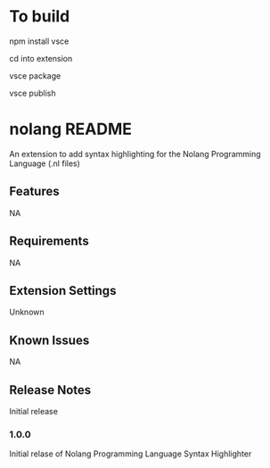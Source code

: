 # To build

npm install vsce

cd into extension

vsce package

vsce publish


# nolang README

An extension to add syntax highlighting for the Nolang Programming Language (.nl files)

## Features

NA

## Requirements

NA

## Extension Settings

Unknown

## Known Issues

NA

## Release Notes

Initial release

### 1.0.0

Initial relase of Nolang Programming Language Syntax Highlighter

